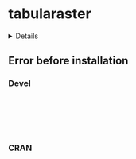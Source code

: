 # tabularaster

<details>

* Version: 
* Source code: ???
* URL: https://mdsumner.github.io/spex/
* BugReports: https://github.com/mdsumner/spex/issues
* Number of recursive dependencies: 0

Run `revdep_details(,"")` for more info

</details>

## Error before installation

### Devel

```






```
### CRAN

```






```
